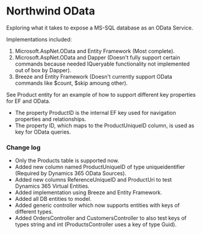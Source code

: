 ﻿# Northwind OData

Exploring what it takes to expose a MS-SQL database as an OData Service.

Implementations included:

1. Microsoft.AspNet.OData and Entity Framework (Most complete).
2. Microsoft.AspNet.OData and Dapper (Doesn't fully support certain commands because needed IQueryable functionality not implemented out of box by Dapper).
3. Breeze and Entity Framework (Doesn't currently support OData commands like $count,  $skip amoung other).

See Product entity for an example of how to support different key properties for EF and OData.

- The property ProductID is the internal EF key used for navigation properties and relationships.
- The property ID, which maps to the ProductUniqueID column, is used as key for OData queries.

### Change log

- Only the Products table is supported now.
- Added new column named ProductUniqueID of type uniqueidentifier (Required by Dynamics 365 OData Sources).
- Added new columns ReferenceUniqueID and ProductUri to test Dynamics 365 Virtual Entities.
- Added implementation using Breeze and Entity Framework.
- Added all DB entities to model.
- Added generic controller which now supports entities with keys of different types.
- Added OrdersController and CustomersController to also test keys of types string and int (ProductsController uses a key of type Guid).




